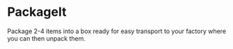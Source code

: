 # PackageIt
 Package 2-4 items into a box ready for easy transport to your factory where you can then unpack them.
